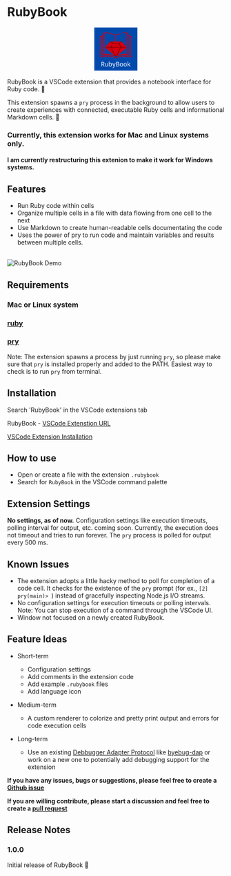 # RubyBook

<p align="center">
  <img src="./docs/images/rubybook.png" width="100" height="100"/>
</p>

RubyBook is a VSCode extension that provides a notebook interface for Ruby code. :notebook:

This extension spawns a `pry` process in the background to allow users to create experiences with connected, executable Ruby cells and informational Markdown cells. :tada:

### Currently, this extension works for Mac and Linux systems only.

#### I am currently restructuring this extenion to make it work for Windows systems.

## Features

- Run Ruby code within cells
- Organize multiple cells in a file with data flowing from one cell to the next
- Use Markdown to create human-readable cells documentating the code
- Uses the power of pry to run code and maintain variables and results between multiple cells.

\
![RubyBook Demo](./docs/images/demo.gif)

## Requirements

### Mac or Linux system

### [ruby](https://www.ruby-lang.org/en/documentation/installation/)

### [pry](https://github.com/pry/pry)

Note: The extension spawns a process by just running `pry`, so please make sure that `pry` is installed properly and added to the PATH. Easiest way to check is to run `pry` from terminal.

## Installation

Search 'RubyBook' in the VSCode extensions tab

RubyBook - [VSCode Extenstion URL](https://marketplace.visualstudio.com/items?itemName=rajshah11.ruby-book)

[VSCode Extension Installation](https://code.visualstudio.com/docs/editor/extension-marketplace#_install-an-extension)

## How to use

- Open or create a file with the extension `.rubybook`
- Search for `RubyBook` in the VSCode command palette

## Extension Settings

**No settings, as of now.** Configuration settings like execution timeouts, polling interval for output, etc. coming soon. Currently, the execution does not timeout and tries to run forever. The `pry` process is polled for output every 500 ms.

## Known Issues

- The extension adopts a little hacky method to poll for completion of a code cell. It checks for the existence of the `pry` prompt (for ex., `[2] pry(main)> `) instead of gracefully inspecting Node.js I/O streams.
- No configuration settings for execution timeouts or polling intervals. Note: You can stop execution of a command through the VSCode UI.
- Window not focused on a newly created RubyBook.

## Feature Ideas

- Short-term

  - Configuration settings
  - Add comments in the extension code
  - Add example `.rubybook` files
  - Add language icon

- Medium-term

  - A custom renderer to colorize and pretty print output and errors for code execution cells

- Long-term
  - Use an existing [Debbugger Adapter Protocol](https://microsoft.github.io/debug-adapter-protocol/) like [byebug-dap](https://gitlab.com/firelizzard/byebug-dap) or work on a new one to potentially add debugging support for the extension

**If you have any issues, bugs or suggestions, please feel free to create a [Github issue](https://github.com/rajshah11/ruby-book/issues)**

**If you are willing contribute, please start a discussion and feel free to create a [pull request](https://github.com/rajshah11/ruby-book/compare)**

## Release Notes

### 1.0.0

Initial release of RubyBook :tada:
